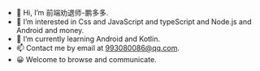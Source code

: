- 👋 Hi, I’m 前端劝退师-鹏多多.
- 👀 I’m interested in Css and JavaScript and typeScript and Node.js and Android and money.
- 💪 I’m currently learning Android and Kotlin.
- 📫 Contact me by email at 993080086@qq.com.
- 😀 Welcome to browse and communicate.

